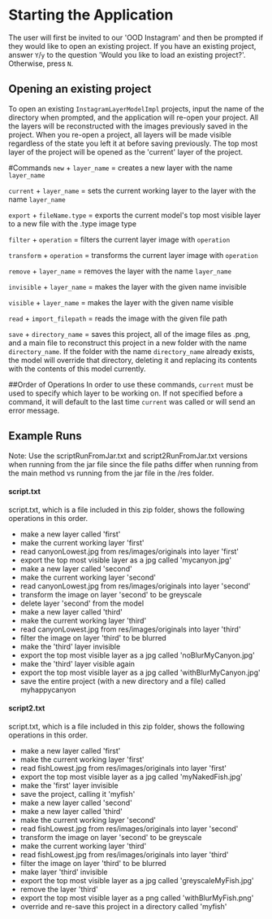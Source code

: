 # Starting the Application
The user will first be invited to our 'OOD Instagram' and then be prompted if they would like
to open an existing project. If you have an existing project, answer `Y`/`y` to the question
'Would you like to load an existing project?'. Otherwise, press `N`.

## Opening an existing project
To open an existing `InstagramLayerModelImpl` projects, input the name of the directory when prompted,
and the application will re-open your project. All the layers will be reconstructed with the images
previously saved in the project. When you re-open a project, all layers will be made visible regardless
of the state you left it at before saving previously. The top most layer of the project will be opened
as the 'current' layer of the project. 

#Commands
`new` + `layer_name` = creates a new layer with the name `layer_name`

`current` + `layer_name` = sets the current working layer to the layer with the name `layer_name`

`export` + `fileName.type` = exports the current model's top most visible layer to a new file with the .type image type

`filter` + `operation` = filters the current layer image with `operation`

`transform` + `operation` = transforms the current layer image with `operation`

`remove` + `layer_name` = removes the layer with the name `layer_name`

`invisible` + `layer_name` = makes the layer with the given name invisible

`visible` + `layer_name` = makes the layer with the given name visible

`read` + `import_filepath` = reads the image with the given file path

`save` + `directory_name` = saves this project, all of the image files as .png, and a main file
to reconstruct this project in a new folder with the name `directory_name`. If the folder with the name `directory_name` already exists,
the model will override that directory, deleting it and replacing its contents with the contents of 
this model currently.

##Order of Operations
In order to use these commands, `current` must be used to specify which layer to be working on. 
If not specified before a command, it will default to the last time `current` was called or will send 
an error message.

## Example Runs
Note: Use the scriptRunFromJar.txt and script2RunFromJar.txt versions when running from the jar 
file since the file paths differ when running from the main method vs running from the jar file in the
/res folder.
#### script.txt
script.txt, which is a file included in this zip folder, shows the following operations in this order.
- make a new layer called 'first'
- make the current working layer 'first'
- read canyonLowest.jpg from res/images/originals into layer 'first'
- export the top most visible layer as a jpg called 'mycanyon.jpg'
- make a new layer called 'second'
- make the current working layer 'second'
- read canyonLowest.jpg from res/images/originals into layer 'second'
- transform the image on layer 'second' to be greyscale
- delete layer 'second' from the model
- make a new layer called 'third'
- make the current working layer 'third'
- read canyonLowest.jpg from res/images/originals into layer 'third'
- filter the image on layer 'third' to be blurred
- make the 'third' layer invisible
- export the top most visible layer as a jpg called 'noBlurMyCanyon.jpg'
- make the 'third' layer visible again
- export the top most visible layer as a jpg called 'withBlurMyCanyon.jpg'
- save the entire project (with a new directory and a file) called myhappycanyon

#### script2.txt
script.txt, which is a file included in this zip folder, shows the following operations in this order.
- make a new layer called 'first'
- make the current working layer 'first'
- read fishLowest.jpg from res/images/originals into layer 'first'
- export the top most visible layer as a jpg called 'myNakedFish.jpg'
- make the 'first' layer invisible
- save the project, calling it 'myfish'  
- make a new layer called 'second'
- make a new layer called 'third'
- make the current working layer 'second'
- read fishLowest.jpg from res/images/originals into layer 'second'
- transform the image on layer 'second' to be greyscale
- make the current working layer 'third'
- read fishLowest.jpg from res/images/originals into layer 'third'
- filter the image on layer 'third' to be blurred
- make layer 'third' invisible
- export the top most visible layer as a jpg called 'greyscaleMyFish.jpg'
- remove the layer 'third'
- export the top most visible layer as a png called 'withBlurMyFish.png'
- override and re-save this project in a directory called 'myfish'
